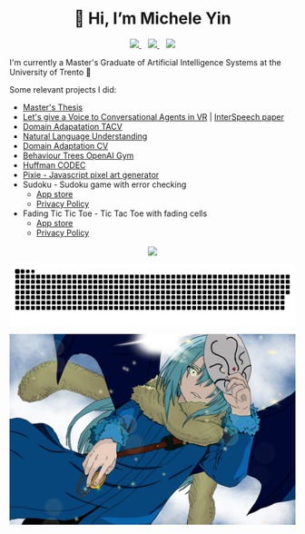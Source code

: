 <h1 align="center">👋 Hi, I’m Michele Yin</h1>

<p align='center'>
  <a href="https://www.linkedin.com/in/michele-yin-42a36a229/">
    <img src="https://img.shields.io/badge/LinkedIn-0077B5?style=for-the-badge&logo=linkedin&logoColor=white"></img>
  </a>&nbsp;&nbsp;
  <a href="https://github.com/BigEmperor26/">
    <img src="https://img.shields.io/badge/GitHub-100000?style=for-the-badge&logo=github&logoColor=white"></img>
  </a>&nbsp;&nbsp;

  <a href="mailto:mickyin3@gmail.com">
    <img src="https://img.shields.io/badge/Gmail-D14836?style=for-the-badge&logo=gmail&logoColor=white"></img>
  </a> 
  <!-- <a href="mailto:mickyin3@gmail.com">
    <img src="https://img.shields.io/badge/Gmail-D14836?style=for-the-badge&logo=gmail&logoColor=white"></img>
  </a> &nbsp;&nbsp; -->
   <!-- </a>&nbsp;&nbsp;
    <a href="https://BigEmperor26.github.io/">
    <img src="https://img.shields.io/badge/website-000000?style=for-the-badge&logo=About.me&logoColor=white"></img> -->
  </a> 
</p>
</p>

I'm currently a Master's Graduate of Artificial Intelligence Systems at the University of Trento 🤖

Some relevant projects I did:

- [Master's Thesis](https://github.com/BigEmperor26/Michele-Yin-Thesis)
- [Let's give a Voice to Conversational Agents in VR](https://github.com/sislab-unitn/Let-s-Give-a-Voice-to-Conversational-Agents-in-VR) | [InterSpeech paper](https://www.isca-speech.org/archive/interspeech_2023/yin23b_interspeech.html)
- [Domain Adapatation TACV](https://github.com/filippodaniotti/TACV-DA-project)
- [Natural Language Understanding](https://github.com/BigEmperor26/NLU)
- [Domain Adaptation CV](https://github.com/filippodaniotti/DL-domain-adaptation)
- [Behaviour Trees OpenAI Gym](https://github.com/fedeizzo/comparison-NEAT-BT-on-OpenAI-Gyms)
- [Huffman CODEC](https://github.com/BigEmperor26/HuffmanCODEC)
- [Pixie - Javascript pixel art generator](https://pixie-alpha.vercel.app/)
- Sudoku - Sudoku game with error checking
  - [App store](https://apps.apple.com/it/app/the-ultimate-sudoku-app/id6743371040)
  - [Privacy Policy](https://sudoku-app-landing-page.vercel.app)
- Fading Tic Tic Toe - Tic Tac Toe with fading cells
  - [App store](https://apps.apple.com/it/app/fading-tris/id6744886617)
  - [Privacy Policy](https://fading-tris-app-landing-page.vercel.app)

<p align='center'>
<a href="#">
  <img align="center" src="https://github-readme-stats-five-blue-15.vercel.app/api?username=BigEmperor26&theme=cobalt&show=prs_merged,prs_merged_percentage" />
</a>
<!-- <a href="#">
  <img align="center" src="https://github-readme-stats-five-blue-15.vercel.app/api/top-langs/?username=BigEmperor26&layout=compact&theme=cobalt&hide=jupyter%20notebook" />
</a> -->
</p>
<!-- -
[![Anurag's GitHub stats](https://github-readme-stats-smoky-nine-37.vercel.app/api?username=BigEmperor26)](https://github.com/BigEmperor26/github-readme-stats)
[![Top Langs](https://github-readme-stats-smoky-nine-37.vercel.app/api/top-langs/?username=BigEmperor26&layout=compact)](https://github.com/BigEmperor26/github-readme-stats) -->

<p align='center'>
  <a>
  <img align="center" src="https://github.com/BigEmperor26/bigemperor26/blob/output/github-contribution-grid-snake.svg" />
</a>
</p>
<p align='center'>
<a>
  <img align="center" src="https://github.com/BigEmperor26/bigemperor26/blob/main/rimuru.jpeg" />
</a>
</p>
